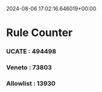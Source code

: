 2024-08-06 17:02:16.646019+00:00
# Rule Counter 
 ### UCATE : 494498

 ### Veneto : 73803

 ### Allowlist : 13930